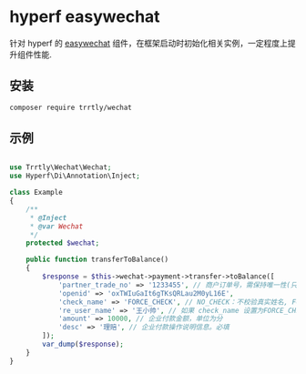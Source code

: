 # hyperf easywechat

针对 hyperf 的 [easywechat](https://github.com/w7corp/easywechat) 组件，在框架启动时初始化相关实例，一定程度上提升组件性能.

## 安装

```bash
composer require trrtly/wechat
```

## 示例

```php

use Trrtly\Wechat\Wechat;
use Hyperf\Di\Annotation\Inject;

class Example
{
    /**
     * @Inject
     * @var Wechat
     */
    protected $wechat;

    public function transferToBalance()
    {
        $response = $this->wechat->payment->transfer->toBalance([
            'partner_trade_no' => '1233455', // 商户订单号，需保持唯一性(只能是字母或者数字，不能包含有符号)
            'openid' => 'oxTWIuGaIt6gTKsQRLau2M0yL16E',
            'check_name' => 'FORCE_CHECK', // NO_CHECK：不校验真实姓名, FORCE_CHECK：强校验真实姓名
            're_user_name' => '王小帅', // 如果 check_name 设置为FORCE_CHECK，则必填用户真实姓名
            'amount' => 10000, // 企业付款金额，单位为分
            'desc' => '理赔', // 企业付款操作说明信息。必填
        ]);
        var_dump($response);
    }
}
```
